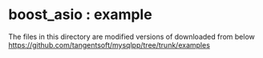 boost_asio : example
===============

The files in this directory are modified versions of  downloaded from below  
https://github.com/tangentsoft/mysqlpp/tree/trunk/examples  

